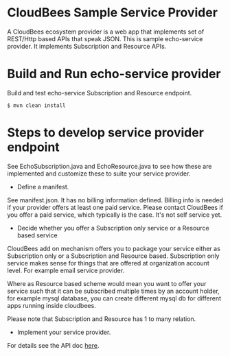 # CloudBees Sample Service Provider

A CloudBees ecosystem provider is a web app that implements set of REST/Http based APIs that speak JSON. This is sample
echo-service provider. It implements Subscription and Resource APIs.


# Build and Run echo-service provider

Build and test echo-service Subscription and Resource endpoint.

    $ mvn clean install

# Steps to develop service provider endpoint

See EchoSubscription.java and EchoResource.java to see how these are implemented and customize these to suite your service provider.

* Define a manifest.

See manifest.json. It has no billing information defined. Billing info is needed if your provider
offers at least one paid service. Please contact CloudBees if you offer a paid service, which typically is the case.
It's not self service yet.

* Decide whether you offer a Subscription only service or a Resource based service

CloudBees add on mechanism offers you to package your service either as Subscription only or a Subscription and
Resource based. Subscription only service makes sense for things that are offered at organization account level.
For example email service provider.

Where as Resource based scheme would mean you want to offer your service such that it can be subscribed multiple times by an
account holder, for example mysql database, you can create different mysql db for different apps running inside cloudbees.

Please note that Subscription and Resource has 1 to many relation.

* Implement your service provider.

For details see the API doc <a href="https://developer.cloudbees.com/bin/view/RUN/Service+Provider+API"> here</a>.